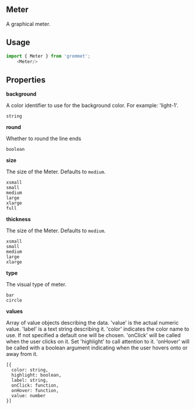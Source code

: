 ## Meter
A graphical meter.

## Usage

```javascript
import { Meter } from 'grommet';
    <Meter/>
```

## Properties

**background**

A color identifier to use for the background color. For example:
      'light-1'.

```
string
```

**round**

Whether to round the line ends

```
boolean
```

**size**

The size of the Meter. Defaults to `medium`.

```
xsmall
small
medium
large
xlarge
full
```

**thickness**

The size of the Meter. Defaults to `medium`.

```
xsmall
small
medium
large
xlarge
```

**type**

The visual type of meter.

```
bar
circle
```

**values**

Array of value objects describing the data.
      'value' is the actual numeric value.
      'label' is a text string describing it.
      'color' indicates the color name to use. If not specified a default one
      will be chosen.
      'onClick' will be called when the user clicks on it.
      Set 'highlight' to call attention to it.
      'onHover' will be called with a boolean argument indicating when the
      user hovers onto or away from it.

```
[{
  color: string,
  highlight: boolean,
  label: string,
  onClick: function,
  onHover: function,
  value: number
}]
```
  